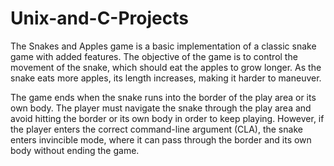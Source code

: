 # Unix-and-C-Projects
The Snakes and Apples game is a basic implementation of a classic snake game with added features. The objective of the game is to control the movement of the snake, which should eat the apples to grow longer. As the snake eats more apples, its length increases, making it harder to maneuver.

The game ends when the snake runs into the border of the play area or its own body. The player must navigate the snake through the play area and avoid hitting the border or its own body in order to keep playing. However, if the player enters the correct command-line argument (CLA), the snake enters invincible mode, where it can pass through the border and its own body without ending the game.